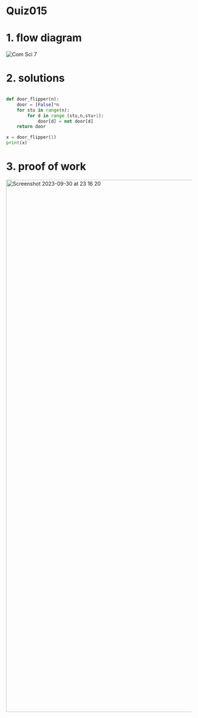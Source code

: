 # Quiz015



# 1. flow diagram

![Com Sci 7](https://github.com/Rokyyz/unit-1CS/assets/134658259/d2d8de77-1423-43ee-ae62-1f4ff7f76184)


# 2. solutions


```.py

def door_flipper(n):
    door = [False]*n
    for stu in range(n):
        for d in range (stu,n,stu+1):
            door[d] = not door[d]
    return door

x = door_flipper(1)
print(x)

```
# 3. proof of work
<img width="1440" alt="Screenshot 2023-09-30 at 23 16 20" src="https://github.com/Rokyyz/unit-1CS/assets/134658259/c86b1132-a2c9-435c-aa29-48d2c10f1b95">
